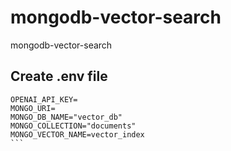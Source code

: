 # mongodb-vector-search
mongodb-vector-search

## Create .env file
````
OPENAI_API_KEY=
MONGO_URI=
MONGO_DB_NAME="vector_db"
MONGO_COLLECTION="documents"
MONGO_VECTOR_NAME=vector_index
```